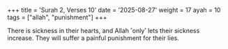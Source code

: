 +++
title = 'Surah 2, Verses 10'
date = '2025-08-27'
weight = 17
ayah = 10
tags = ["allah", "punishment"]
+++

There is sickness in their hearts, and Allah ˹only˺ lets their sickness increase. They will suffer a painful punishment for their lies.